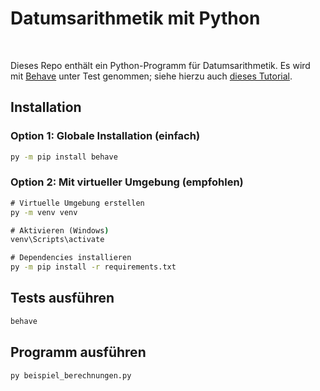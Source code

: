 # Datumsarithmetik mit Python #

<br>

Dieses Repo enthält ein Python-Programm für Datumsarithmetik.
Es wird mit [Behave](https://pypi.org/project/behave/) unter Test genommen; siehe hierzu auch 
[dieses Tutorial](https://pyquesthub.com/enhancing-test-automation-with-cucumber-in-python).

## Installation

### Option 1: Globale Installation (einfach)
```cmd
py -m pip install behave
```

### Option 2: Mit virtueller Umgebung (empfohlen)
```cmd
# Virtuelle Umgebung erstellen
py -m venv venv

# Aktivieren (Windows)
venv\Scripts\activate

# Dependencies installieren
py -m pip install -r requirements.txt
```

## Tests ausführen
```cmd
behave
```

## Programm ausführen
```cmd
py beispiel_berechnungen.py
```